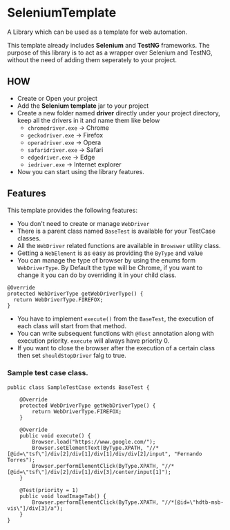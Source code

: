# SeleniumTemplate
A Library which can be used as a template for web automation.

This template already includes **Selenium** and **TestNG** frameworks.
The purpose of this library is to act as a wrapper over Selenium and TestNG, without the need of adding them seperately to your project.

## HOW
- Create or Open your project
- Add the **Selenium template** jar to your project
- Create a new folder named **driver** directly under your project directory, keep all the drivers in it and name them like below
  - `chromedriver.exe` -> Chrome
  - `geckodriver.exe` -> Firefox
  - `operadriver.exe` -> Opera
  - `safaridriver.exe` -> Safari
  - `edgedriver.exe` -> Edge
  - `iedriver.exe` -> Internet explorer
- Now you can start using the library features.

## Features

This template provides the following features:
- You don't need to create or manage `WebDriver`
- There is a parent class named `BaseTest` is available for your TestCase classes.
- All the `WebDriver` related functions are available in `Browswer` utility class.
- Getting a `WebElement` is as easy as providing the `ByType` and value   
- You can manage the type of browser by using the enums form `WebDriverType`. By Default the type will be Chrome, if you want to change it you can do by overriding it in your child class.
```   
@Override
protected WebDriverType getWebDriverType() {
  return WebDriverType.FIREFOX;
}
```
- You have to implement `execute()` from the `BaseTest`, the execution of each class will start from that method.
- You can write subsequent functions with `@Test` annotation along with execution priority. `execute` will always have priority 0.
- If you want to close the browser after the execution of a certain class then set `shouldStopDriver` falg to true.

### Sample test case class.

```
public class SampleTestCase extends BaseTest {

    @Override
    protected WebDriverType getWebDriverType() {
        return WebDriverType.FIREFOX;
    }

    @Override
    public void execute() {
        Browser.load("https://www.google.com/");
        Browser.setElementText(ByType.XPATH, "//*[@id=\"tsf\"]/div[2]/div[1]/div[1]/div/div[2]/input", "Fernando Torres");
        Browser.performElementClick(ByType.XPATH, "//*[@id=\"tsf\"]/div[2]/div[1]/div[3]/center/input[1]");
    }

    @Test(priority = 1)
    public void loadImageTab() {
        Browser.performElementClick(ByType.XPATH, "//*[@id=\"hdtb-msb-vis\"]/div[3]/a");
    }
}
```
